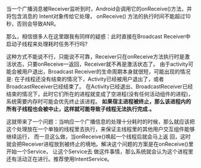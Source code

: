 当一个广播消息被Receiver监听到时，Android会调用它的onReceive()方法，并将包含消息的 Intent对象传给它处理， onReceive() 方法的执行时间不能超过10 秒，否则会导致ANR。

那么，相信很多人在这里跟我有同样的疑惑：此时直接在Broadcast Receiver中启动子线程来处理耗时任务不行吗?

这种方式不能说不行，只能说不可靠，Receiver只在onReceive方法执行时是激活状态，只要onReceive一返回，Receiver就不再是激活状态了。
由于activity可能会被用户退出，Broadcast Receiver的生命周期本身就很短，可能出现的情况是: 在子线程还没有结束的情况下，Activity已经被用户退出了，或者BroadcastReceiver已经结束了。
在Activity已经退出、BroadcastReceiver已经结束的情况下，此时它们所在的进程就变成了空进程(没有任何活动组件的进程)，系统需要内存时可能会优先终止该进程。
<b>如果宿主进程被终止，那么该进程内的所有子线程也会被中止，这样就可能导致子线程无法执行完成.。</b>

这就带来了一个问题：当响应一个广播信息的处理十分耗时的时候，那么就应该把这个处理放在一个单独的线程里去执行，来保证主线程里的其他用户交互组件能够继续运行，
而一旦这么做，当onReceive()唤起一个线程后就会马上返 回，这时就会把Receiver进程放到被终止的境地。解决这个问题的方案是在onReceive()里开始一个Service，
让这个Service去 做这件事情，那么系统就会认为这个进程里还有活动正在进行。推荐使用IntentService。
